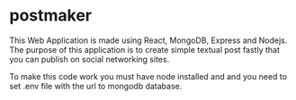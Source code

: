 # postmaker
This Web Application is made using React, MongoDB, Express and Nodejs.
The purpose of this application is to create simple textual post fastly that you can publish on social networking sites.

To make this code work you must have node installed and and you need to set .env file with the url to mongodb database.
